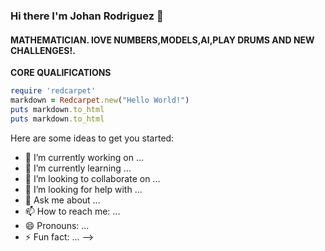 ### Hi there I'm Johan Rodriguez 👋

#### __MATHEMATICIAN. lOVE NUMBERS,MODELS,AI,PLAY DRUMS AND NEW CHALLENGES!.__



__CORE QUALIFICATIONS__


```ruby
require 'redcarpet'
markdown = Redcarpet.new("Hello World!")
puts markdown.to_html
puts markdown.to_html
```

Here are some ideas to get you started:

- 🔭 I’m currently working on ...
- 🌱 I’m currently learning ...
- 👯 I’m looking to collaborate on ...
- 🤔 I’m looking for help with ...
- 💬 Ask me about ...
- 📫 How to reach me: ...
- 😄 Pronouns: ...
- ⚡ Fun fact: ...
-->

